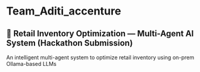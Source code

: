 # Team_Aditi_accenture

## 🧠 Retail Inventory Optimization — Multi-Agent AI System (Hackathon Submission)

An intelligent multi-agent system to optimize retail inventory using on-prem Ollama-based LLMs
